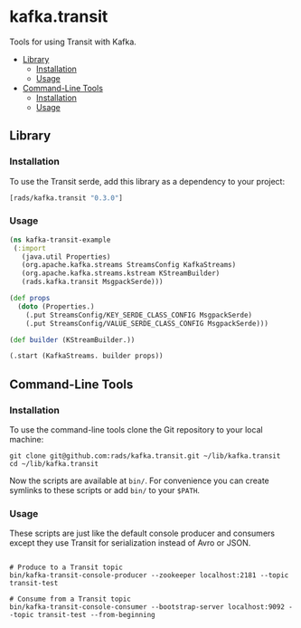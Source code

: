 # kafka.transit

Tools for using Transit with Kafka.

<!-- toc -->

- [Library](#library)
  * [Installation](#installation)
  * [Usage](#usage)
- [Command-Line Tools](#command-line-tools)
  * [Installation](#installation-1)
  * [Usage](#usage-1)

<!-- tocstop -->

## Library

### Installation

To use the Transit serde, add this library as a dependency to your project:

```clojure
[rads/kafka.transit "0.3.0"]
```

### Usage

```clojure
(ns kafka-transit-example
 (:import
   (java.util Properties)
   (org.apache.kafka.streams StreamsConfig KafkaStreams)
   (org.apache.kafka.streams.kstream KStreamBuilder)
   (rads.kafka.transit MsgpackSerde)))

(def props
  (doto (Properties.)
    (.put StreamsConfig/KEY_SERDE_CLASS_CONFIG MsgpackSerde)
    (.put StreamsConfig/VALUE_SERDE_CLASS_CONFIG MsgpackSerde)))

(def builder (KStreamBuilder.))

(.start (KafkaStreams. builder props))
```

## Command-Line Tools

### Installation

To use the command-line tools clone the Git repository to your local machine:

```shell
git clone git@github.com:rads/kafka.transit.git ~/lib/kafka.transit
cd ~/lib/kafka.transit
```

Now the scripts are available at `bin/`. For convenience you can create symlinks to these scripts or add `bin/` to your `$PATH`.

### Usage

These scripts are just like the default console producer and consumers except they use Transit for serialization instead of Avro or JSON.

```shell

# Produce to a Transit topic
bin/kafka-transit-console-producer --zookeeper localhost:2181 --topic transit-test

# Consume from a Transit topic
bin/kafka-transit-console-consumer --bootstrap-server localhost:9092 --topic transit-test --from-beginning
```
